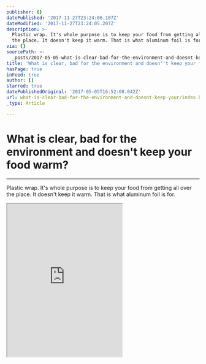 ```yaml
---
publisher: {}
datePublished: '2017-11-27T23:24:06.107Z'
dateModified: '2017-11-27T23:24:05.207Z'
description: >-
  Plastic wrap. It's whole purpose is to keep your food from getting all over
  the place. It doesn't keep it warm. That is what aluminum foil is for.
via: {}
sourcePath: >-
  _posts/2017-05-05-what-is-clear-bad-for-the-environment-and-doesnt-keep-your.md
title: 'What is clear, bad for the environment and doesn''t keep your food warm?'
hasPage: true
inFeed: true
author: []
starred: true
datePublishedOriginal: '2017-05-05T16:52:08.042Z'
url: what-is-clear-bad-for-the-environment-and-doesnt-keep-your/index.html
_type: Article

---
```

# What is clear, bad for the environment and doesn't keep your food warm?

---

Plastic wrap. It's whole purpose is to keep your food from getting all over the place. It doesn't keep it warm. That is what aluminum foil is for.

<iframe src="https://the-grid.github.io/ed-userhtml/?g=eJydU1FvmzAQfudXnLIHSFbgvaWZaHBapgQiIKv6VDn4UrwSQ22TKFr732dK01VbnyYhZPs-3_f57ruA8T1wdjliXD116l5XEikbTQPfBKZWoErJWz21LH8ysSYAGZmlyyVJIhLBLE3m8fU6C4s4TeBHmMXh1YLk50CiuIAwiWCdDOgCihsCOZm9Iq_IIr2FIoU4yUlWQHSXhMt4ZjIs1iSHeZYu4S5dZ7BahMU8zZaQZjBb5l4vYEHCLIHbmzuIyDxO4uS6z52TP_wQm2-5SrMiTIpzqLRu1bnvDw_0ymbnU7bjwu8E36NUtC4bhv6XshFb_tBJqnkj3D2VnG5qVBPfsswG3uozoOAStp0oeyQ4Y_hl6Yorr6UP6HWyNlH7xIqSP7bIOPVUyVGU6B8qql2u3LJGKt0NZe62ka6u0EWx57IROxTapYK5rEFllo-IrXtsOunbFwC-Dxm2NS0RVuE1uV9nCzhwXUGPgF6CraCkohG8pDX04dNbPqjkzJDwLUfZi_1_SUbR34LiyPQ7nsck-1eXKflTh_CB_V3by4VlOaei9jXtE0dpYheDnd5Mc2Oau4gTMvTEiGdN2fXyzkD1O680_tVIauwPHXvwrz2-sJSnZPl5az5YA3cbZN5PZb9eQB1qLfmm0-jYjGrqar5Dpemutc_gq8ADRIbNGZv8DvMqMzrw_GxUbBp2HHu0bVGwWcVr5igDeRk75h_4p6EKRPO2XJnKKwQUfS3gO93T_DUAuoE9NzSmGRBQMNO5vRx9YulvJnB_SjeamqP-_Qra5oASGWyOEA3owKdmut-ZfwMYB1Ir" height="400" style=""></iframe>